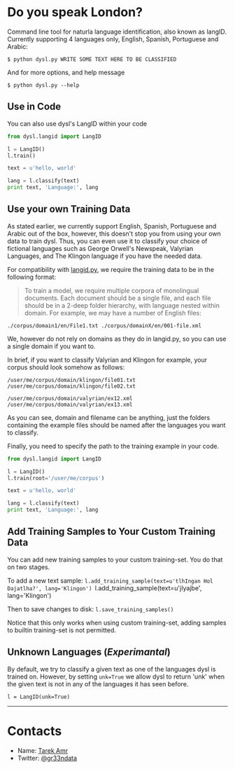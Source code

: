 # Do you speak London?

Command line tool for naturla language identification, also known as langID. Currently supporting 4 languages only, English, Spanish, Portuguese and Arabic:

`$ python dysl.py WRITE SOME TEXT HERE TO BE CLASSIFIED`

And for more options, and help message

`$ python dysl.py --help`

## Use in Code

You can also use dysl's LangID within your code

```python
from dysl.langid import LangID

l = LangID()
l.train()

text = u'hello, world'

lang = l.classify(text)
print text, 'Language:', lang
```
## Use your own Training Data

As stated earlier, we currently support English, Spanish, Portuguese and Arabic out of the box, however, this doesn't stop you from using your own data to train dysl. Thus, you can even use it to classify your choice of fictional languages such as George Orwell's Newspeak, Valyrian Languages, and The Klingon language if you have the needed data.

For compatibility with [langid.py](https://github.com/saffsd/langid.py), we require the training data to be in the following format:

> To train a model, we require multiple corpora of monolingual documents. Each document should be a single file, and each file should be in a 2-deep folder hierarchy, with language nested within domain. For example, we may have a number of English files:

`./corpus/domain1/en/File1.txt ./corpus/domainX/en/001-file.xml`

We, however do not rely on domains as they do in langid.py, so you can use a single domain if you want to.

In brief, if you want to classify Valyrian and Klingon for example, your corpus should look somehow as follows:

`/user/me/corpus/domain/klingon/file01.txt`
`/user/me/corpus/domain/klingon/file02.txt` 

`/user/me/corpus/domain/valyrian/ex12.xml`
`/user/me/corpus/domain/valyrian/ex13.xml`

As you can see, domain and filename can be anything, just the folders containing the example files should be named after the languages you want to classify. 

Finally, you need to specify the path to the training example in your code.

```python
from dysl.langid import LangID

l = LangID()
l.train(root='/user/me/corpus')

text = u'hello, world'

lang = l.classify(text)
print text, 'Language:', lang
```
## Add Training Samples to Your Custom Training Data

You can add new training samples to your custom training-set. 
You do that on two stages.

To add a new text sample:
`l.add_training_sample(text=u'tlhIngan Hol Dajatlha?', lang='Klingon')
`l.add_training_sample(text=u'jIyajbe', lang='Klingon')

Then to save changes to disk:
`l.save_training_samples()`

Notice that this only works when using custom training-set, 
adding samples to builtin training-set is not permitted.

## Unknown Languages (_Experimantal_)

By default, we try to classify a given text as one of the languages dysl is trained on. However, by setting `unk=True` we allow dysl to return 'unk' when the given text is not in any of the languages it has seen before. 

`l = LangID(unk=True)` 

***

# Contacts
 
+ Name: [Tarek Amr](http://tarekamr.appspot.com/)
+ Twitter: [@gr33ndata](https://twitter.com/gr33ndata)
